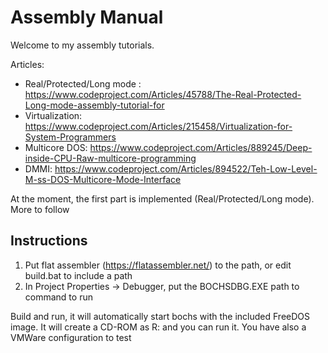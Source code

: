# Assembly Manual
Welcome to my assembly tutorials.

Articles:
* Real/Protected/Long mode : https://www.codeproject.com/Articles/45788/The-Real-Protected-Long-mode-assembly-tutorial-for
* Virtualization: https://www.codeproject.com/Articles/215458/Virtualization-for-System-Programmers
* Multicore DOS: https://www.codeproject.com/Articles/889245/Deep-inside-CPU-Raw-multicore-programming
* DMMI: https://www.codeproject.com/Articles/894522/Teh-Low-Level-M-ss-DOS-Multicore-Mode-Interface

At the moment, the first part is implemented (Real/Protected/Long mode). More to follow

## Instructions
1. Put flat assembler (https://flatassembler.net/) to the path, or edit build.bat to include a path
2. In Project Properties -> Debugger, put the BOCHSDBG.EXE path to command to run

Build and run, it will automatically start bochs with the included FreeDOS image. It will create a CD-ROM as R: and you can run it.
You have also a VMWare configuration to test


